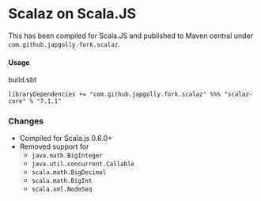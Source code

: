 # Scalaz on Scala.JS

This has been compiled for Scala.JS and published to Maven central under `com.github.japgolly.fork.scalaz`.

#### Usage

build.sbt
```
libraryDependencies += "com.github.japgolly.fork.scalaz" %%% "scalaz-core" % "7.1.1"
```

### Changes

* Compiled for Scala.js 0.6.0+
* Removed support for
  * `java.math.BigInteger`
  * `java.util.concurrent.Callable`
  * `scala.math.BigDecimal`
  * `scala.math.BigInt`
  * `scala.xml.NodeSeq`
